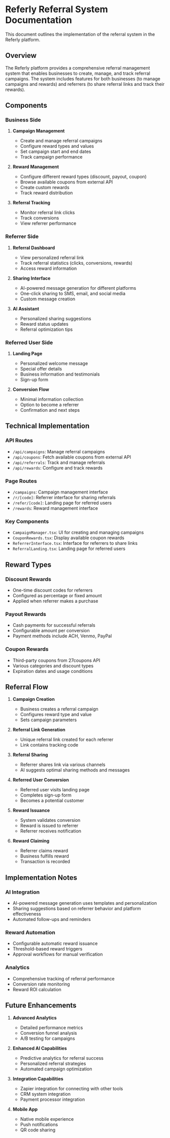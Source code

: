 # Referly Referral System Documentation

This document outlines the implementation of the referral system in the Referly platform.

## Overview

The Referly platform provides a comprehensive referral management system that enables businesses to create, manage, and track referral campaigns. The system includes features for both businesses (to manage campaigns and rewards) and referrers (to share referral links and track their rewards).

## Components

### Business Side

1. **Campaign Management**
   - Create and manage referral campaigns
   - Configure reward types and values
   - Set campaign start and end dates
   - Track campaign performance

2. **Reward Management**
   - Configure different reward types (discount, payout, coupon)
   - Browse available coupons from external API
   - Create custom rewards
   - Track reward distribution

3. **Referral Tracking**
   - Monitor referral link clicks
   - Track conversions
   - View referrer performance

### Referrer Side

1. **Referral Dashboard**
   - View personalized referral link
   - Track referral statistics (clicks, conversions, rewards)
   - Access reward information

2. **Sharing Interface**
   - AI-powered message generation for different platforms
   - One-click sharing to SMS, email, and social media
   - Custom message creation

3. **AI Assistant**
   - Personalized sharing suggestions
   - Reward status updates
   - Referral optimization tips

### Referred User Side

1. **Landing Page**
   - Personalized welcome message
   - Special offer details
   - Business information and testimonials
   - Sign-up form

2. **Conversion Flow**
   - Minimal information collection
   - Option to become a referrer
   - Confirmation and next steps

## Technical Implementation

### API Routes

- `/api/campaigns`: Manage referral campaigns
- `/api/coupons`: Fetch available coupons from external API
- `/api/referrals`: Track and manage referrals
- `/api/rewards`: Configure and track rewards

### Page Routes

- `/campaigns`: Campaign management interface
- `/r/[code]`: Referrer interface for sharing referrals
- `/refer/[code]`: Landing page for referred users
- `/rewards`: Reward management interface

### Key Components

- `CampaignManager.tsx`: UI for creating and managing campaigns
- `CouponRewards.tsx`: Display available coupon rewards
- `ReferrerInterface.tsx`: Interface for referrers to share links
- `ReferralLanding.tsx`: Landing page for referred users

## Reward Types

### Discount Rewards
- One-time discount codes for referrers
- Configured as percentage or fixed amount
- Applied when referrer makes a purchase

### Payout Rewards
- Cash payments for successful referrals
- Configurable amount per conversion
- Payment methods include ACH, Venmo, PayPal

### Coupon Rewards
- Third-party coupons from 27coupons API
- Various categories and discount types
- Expiration dates and usage conditions

## Referral Flow

1. **Campaign Creation**
   - Business creates a referral campaign
   - Configures reward type and value
   - Sets campaign parameters

2. **Referral Link Generation**
   - Unique referral link created for each referrer
   - Link contains tracking code

3. **Referral Sharing**
   - Referrer shares link via various channels
   - AI suggests optimal sharing methods and messages

4. **Referred User Conversion**
   - Referred user visits landing page
   - Completes sign-up form
   - Becomes a potential customer

5. **Reward Issuance**
   - System validates conversion
   - Reward is issued to referrer
   - Referrer receives notification

6. **Reward Claiming**
   - Referrer claims reward
   - Business fulfills reward
   - Transaction is recorded

## Implementation Notes

### AI Integration
- AI-powered message generation uses templates and personalization
- Sharing suggestions based on referrer behavior and platform effectiveness
- Automated follow-ups and reminders

### Reward Automation
- Configurable automatic reward issuance
- Threshold-based reward triggers
- Approval workflows for manual verification

### Analytics
- Comprehensive tracking of referral performance
- Conversion rate monitoring
- Reward ROI calculation

## Future Enhancements

1. **Advanced Analytics**
   - Detailed performance metrics
   - Conversion funnel analysis
   - A/B testing for campaigns

2. **Enhanced AI Capabilities**
   - Predictive analytics for referral success
   - Personalized referral strategies
   - Automated campaign optimization

3. **Integration Capabilities**
   - Zapier integration for connecting with other tools
   - CRM system integration
   - Payment processor integration

4. **Mobile App**
   - Native mobile experience
   - Push notifications
   - QR code sharing 